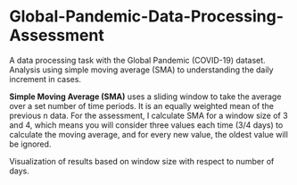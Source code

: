 # Global-Pandemic-Data-Processing-Assessment

A data processing task with the Global Pandemic (COVID-19) dataset. Analysis using simple moving average (SMA) to understanding the daily increment in cases.

<b>Simple Moving Average (SMA)</b> uses a sliding window to take the average over a set number of time periods. It is an equally weighted mean of the previous n data. For the assessment, I calculate SMA for a window size of 3 and 4, which means you will consider three values each time (3/4 days) to calculate the moving average, and for every new value, the oldest value will be ignored.

Visualization of results based on window size with respect to number of days.
